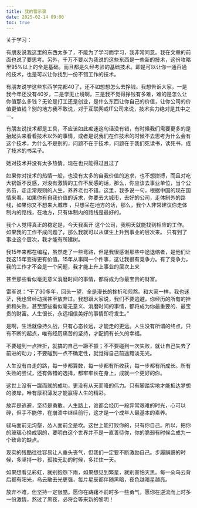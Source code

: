 ```yaml
---
title: 我的警示录
date: 2025-02-14 09:00
toc: true
---
```


关于学习：

有朋友说我这里的东西太多了，不能为了学习而学习，我非常同意。我在文章的前面也说了要思考。另外，千万不要以为我说的这些东西是一些新的技术，这份攻略里95%以上的全是基础。而且都是久经考验的基础技术。即是可以让你一通百通的技术，也是可以让你找到一份不错工作的技术。

有朋友说学这些东西学完都40了，还不如想想怎么去挣钱。我想告诉大家，一是我今年还没有40岁，二是学无止境啊，三是我不觉得挣钱有多难，难的是怎么让你值那么多钱？无论是打工还是创业，是什么东西让你自己的价值，让你公司的价值更值钱？别的地方我不敢说，对于互联网或IT公司来说，技术实力绝对是其中之一。

有朋友说技术都是工具，不应该如此痴迷这句话没有错，有时候我们需要更多的是抬起头来看看技术以外的事情，或者是说我们在作技术的时候不去思考为什么会有这个技术，为什么不是别的，问题不在于技术，问题在于我们死读书，读死书，成了技术的书呆子。

她对技术并没有太多热情。现在也只能得过且过了

如果你对技术的热情一般，也没有太多的自我价值的追求，也不想拼搏，而且对吃大锅饭不反感，对没有激情的工作不反感的话，那么，你应该去事业单位，当个公务员，走走常规则的人生，养养老也不错。这里，我多说一句，根据中国的现在国情来看，如果你有自我价值的诉求，你要去大城市，去好的公司，走体制外的路线，如果你又不想来大城市 ，只想呆在地方的话，那么，我个人非常建议你走体制内的路线，在地方，只有体制内的路线是最好的。

我个人觉得真正的稳定是，今天我离开 这个公司，我明天就能找到相应的工作。
如果我的工作不成问题了，那么我就可以从谋生上升到事业的层次来。
只有到了事业这个层次，我才能有所建树。

我15年来都在编程，虽然走了一些弯路，但是我很感谢那些中途退缩者，是他们让我这15年变得更有价值。15年从事同一个件事，这让我很有竞争力。有了竞争力，我的工作才不会是一个问题，我才能上升上事业的层次上来

甚至那些看似毫无意义消磨时间的事情，都将成为你最宝贵的财富。

雷军说：“干了30多年，回头一望，全是漫长的挫折和煎熬。和大家一样，我也迷茫，我也曾经动摇甚至放弃过。我想跟大家说，我们不要逃避，你经历的所有的挫折和失败，甚至那些看似毫无意义、消磨时间的事情，都将成为你最重要的、最宝贵的财富。人生很长，永远相信美好的事情即将发生。”

是啊，生活就像持久战，只有心态长远，才能走的更远。人生没有所谓的终点，只有不断的起点，唯有经历痛苦的坚持，才配拥有长久的幸福。

不要碰到一点挫折，就搞的自己一蹶不振；不不要碰到一次失败，就让自己失去了前进的动力；不要碰到一点不确定性，就觉得自己前途黯淡无光。

人生没有白走的路，每一步都算数，每一步都有所收获，每一步都有所成长。所有失败的尝试，还有做错的选择，都牢牢长在身上，成就一个更好的你。

这世上没有一蹴而就的成功，更没有从天而降的伟力。只有脚踏实地才能抵达梦想的彼岸，唯有厚积薄发才能赢得人生的精彩。

放弃是逃避，坚持是勇敢。人生路上，谁都会经历一段异常艰难的时光，心可以碎，但手不能停，在崩溃中继续前行，这才是一个成年人最基本的素养。

骏马面前无沟壑，怂人面前全是坎。这世上能打败你的，只有你自己。所以，把你的玻璃心换成钢的，要明白这个世界并不是一直善待你，你的脆弱有时候会成为一个致命的缺点。

现实的残酷往往容易让人垂头丧气，但我们一定要不断激励自己。步履蹒跚的时候，多坚持一秒，孤独无助的时候，多扛住一天。

如果想看见彩虹，就别抱怨下雨，如果想见到繁星，就别害怕天黑。每一朵乌云背后都有阳光，乌云散去光更强，每片星辰都伴随黑暗，夜色越暗星越亮。

放弃不难，但坚持一定很酷。愿你在踌躇不前时多一些勇气，愿你在逆流而上时多一份激情，熬过了黑夜，必将会等来新的黎明！
